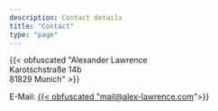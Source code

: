 ```yaml
---
description: Contact details
title: "Contact"
type: "page"
---
```


<section class="address">{{< obfuscated "Alexander Lawrence<br>Karotschstraße 14b<br>81829 Munich" >}}</section>

E-Mail: <a class="e-mail" href="#">{{< obfuscated "mail@alex-lawrence.com">}}</a>

